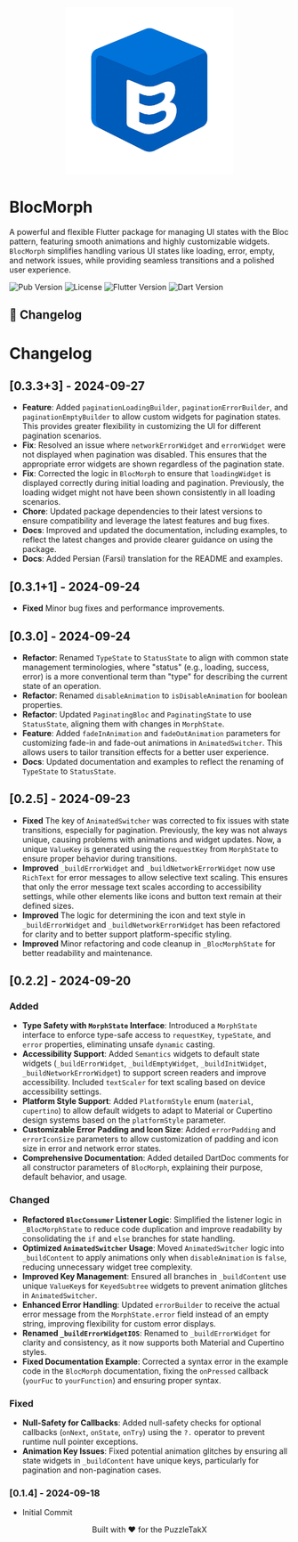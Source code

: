 <div align="center">
  <img src="https://raw.githubusercontent.com/PuzzleTakX/bloc_morph/refs/heads/master/example/assets/images/logo_bloc_morph.png" alt="BlocMorph Logo" width="300"/>
</div>

# BlocMorph

A powerful and flexible Flutter package for managing UI states with the Bloc pattern, featuring smooth animations and highly customizable widgets. `BlocMorph` simplifies handling various UI states like loading, error, empty, and network issues, while providing seamless transitions and a polished user experience.

![Pub Version](https://img.shields.io/pub/v/bloc_morph?color=blue&style=flat-square)
![License](https://img.shields.io/github/license/PuzzleTakX/bloc_morph?color=green&style=flat-square)
![Flutter Version](https://img.shields.io/badge/Flutter-%3E%3D3.0.0-blue?style=flat-square)
![Dart Version](https://img.shields.io/badge/Dart-%3E%3D2.17.0%20%3C4.0.0-blue?style=flat-square)


## 📜 Changelog

# Changelog


## [0.3.3+3] - 2024-09-27 
- **Feature**: Added `paginationLoadingBuilder`, `paginationErrorBuilder`, and `paginationEmptyBuilder` to allow custom widgets for pagination states. This provides greater flexibility in customizing the UI for different pagination scenarios.
- **Fix**: Resolved an issue where `networkErrorWidget` and `errorWidget` were not displayed when pagination was disabled. This ensures that the appropriate error widgets are shown regardless of the pagination state.
- **Fix**: Corrected the logic in `BlocMorph` to ensure that `loadingWidget` is displayed correctly during initial loading and pagination. Previously, the loading widget might not have been shown consistently in all loading scenarios.
- **Chore**: Updated package dependencies to their latest versions to ensure compatibility and leverage the latest features and bug fixes.
- **Docs**: Improved and updated the documentation, including examples, to reflect the latest changes and provide clearer guidance on using the package.
- **Docs**: Added Persian (Farsi) translation for the README and examples.

 
## [0.3.1+1] - 2024-09-24
- **Fixed** Minor bug fixes and performance improvements.

## [0.3.0] - 2024-09-24
- **Refactor**: Renamed `TypeState` to `StatusState` to align with common state management terminologies, where "status" (e.g., loading, success, error) is a more conventional term than "type" for describing the current state of an operation.
- **Refactor**: Renamed `disableAnimation` to `isDisableAnimation` for boolean properties.
- **Refactor**: Updated `PaginatingBloc` and `PaginatingState` to use `StatusState`, aligning them with changes in `MorphState`.
- **Feature**: Added `fadeInAnimation` and `fadeOutAnimation` parameters for customizing fade-in and fade-out animations in `AnimatedSwitcher`. This allows users to tailor transition effects for a better user experience.
- **Docs**: Updated documentation and examples to reflect the renaming of `TypeState` to `StatusState`.


## [0.2.5] - 2024-09-23
- **Fixed** The key of `AnimatedSwitcher` was corrected to fix issues with state transitions, especially for pagination. Previously, the key was not always unique, causing problems with animations and widget updates. Now, a unique `ValueKey` is generated using the `requestKey` from `MorphState` to ensure proper behavior during transitions.
- **Improved** `_buildErrorWidget` and `_buildNetworkErrorWidget` now use `RichText` for error messages to allow selective text scaling. This ensures that only the error message text scales according to accessibility settings, while other elements like icons and button text remain at their defined sizes.
- **Improved** The logic for determining the icon and text style in `_buildErrorWidget` and `_buildNetworkErrorWidget` has been refactored for clarity and to better support platform-specific styling.
- **Improved** Minor refactoring and code cleanup in `_BlocMorphState` for better readability and maintenance.


## [0.2.2] - 2024-09-20

### Added
- **Type Safety with `MorphState` Interface**: Introduced a `MorphState` interface to enforce type-safe access to `requestKey`, `typeState`, and `error` properties, eliminating unsafe `dynamic` casting.
- **Accessibility Support**: Added `Semantics` widgets to default state widgets (`_buildErrorWidget`, `_buildEmptyWidget`, `_buildInitWidget`, `_buildNetworkErrorWidget`) to support screen readers and improve accessibility. Included `textScaler` for text scaling based on device accessibility settings.
- **Platform Style Support**: Added `PlatformStyle` enum (`material`, `cupertino`) to allow default widgets to adapt to Material or Cupertino design systems based on the `platformStyle` parameter.
- **Customizable Error Padding and Icon Size**: Added `errorPadding` and `errorIconSize` parameters to allow customization of padding and icon size in error and network error states.
- **Comprehensive Documentation**: Added detailed DartDoc comments for all constructor parameters of `BlocMorph`, explaining their purpose, default behavior, and usage.

### Changed
- **Refactored `BlocConsumer` Listener Logic**: Simplified the listener logic in `_BlocMorphState` to reduce code duplication and improve readability by consolidating the `if` and `else` branches for state handling.
- **Optimized `AnimatedSwitcher` Usage**: Moved `AnimatedSwitcher` logic into `_buildContent` to apply animations only when `disableAnimation` is `false`, reducing unnecessary widget tree complexity.
- **Improved Key Management**: Ensured all branches in `_buildContent` use unique `ValueKey`s for `KeyedSubtree` widgets to prevent animation glitches in `AnimatedSwitcher`.
- **Enhanced Error Handling**: Updated `errorBuilder` to receive the actual error message from the `MorphState.error` field instead of an empty string, improving flexibility for custom error displays.
- **Renamed `_buildErrorWidgetIOS`**: Renamed to `_buildErrorWidget` for clarity and consistency, as it now supports both Material and Cupertino styles.
- **Fixed Documentation Example**: Corrected a syntax error in the example code in the `BlocMorph` documentation, fixing the `onPressed` callback (`yourFuc` to `yourFunction`) and ensuring proper syntax.

### Fixed
- **Null-Safety for Callbacks**: Added null-safety checks for optional callbacks (`onNext`, `onState`, `onTry`) using the `?.` operator to prevent runtime null pointer exceptions.
- **Animation Key Issues**: Fixed potential animation glitches by ensuring all state widgets in `_buildContent` have unique keys, particularly for pagination and non-pagination cases.


### [0.1.4] - 2024-09-18
- Initial Commit


<p align="center">Built with ❤️ for the PuzzleTakX</p>